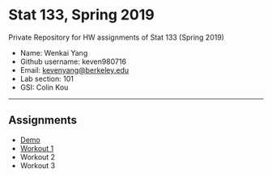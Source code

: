 # Stat 133, Spring 2019

Private Repository for HW assignments of Stat 133 (Spring 2019)

- Name: Wenkai Yang
- Github username: keven980716
- Email: kevenyang@berkeley.edu
- Lab section: 101
- GSI: Colin Kou

-----

## Assignments

- [Demo](demo)
- [Workout 1](workout01)
- Workout 2
- Workout 3


